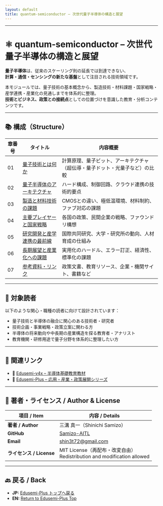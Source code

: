 ```yaml
---
layout: default
title: quantum-semiconductor – 次世代量子半導体の構造と展望
---
```


---

# ⚛️ quantum-semiconductor – 次世代量子半導体の構造と展望

**量子半導体**は、従来のスケーリング則の延長では到達できない、  
**計算・通信・センシングの新たな基盤**として注目される技術領域です。

本モジュールでは、量子技術の基本概念から、製造技術・材料課題・国家戦略・産学連携・産業化の見通しまでを体系的に整理。  
**技術とビジネス、政策との接続点**としての位置づけを意識した教育・分析コンテンツです。

---

## 📚 構成（Structure）

| 章番号 | タイトル | 内容概要 |
|--------|----------|----------|
| 01 | [量子技術とは何か](01_intro.md) | 計算原理、量子ビット、アーキテクチャ（超伝導・量子ドット・光量子など）の比較 |
| 02 | [量子半導体のアーキテクチャ](02_architecture.md) | ハード構成、制御回路、クラウド連携の技術的要点 |
| 03 | [製造と材料技術の課題](03_fabrication.md) | CMOSとの違い、極低温環境、材料制約、ファブ対応の課題 |
| 04 | [主要プレイヤーと国家戦略](04_national_strategy.md) | 各国の政策、民間企業の戦略、ファウンドリ構想 |
| 05 | [研究開発と産学連携の最前線](05_rd_alliance.md) | 国際共同研究、大学・研究所の動向、人材育成の仕組み |
| 06 | [長期展望と産業化への課題](06_industry_outlook.md) | 実用化のハードル、エラー訂正、経済性、標準化の課題 |
| 07 | [参考資料・リンク](07_references.md) | 政策文書、教育リソース、企業・機関サイト、書籍など |

---

## 🎯 対象読者

以下のような関心・職種の読者に向けて設計されています：

- 量子技術と半導体の融合に関心のある技術者・研究者  
- 技術企画・事業戦略・政策立案に関わる方  
- 半導体の将来動向や中長期の産業構造を探る教育者・アナリスト  
- 教育機関・研修用途で量子分野を体系的に整理したい方

---

## 🔗 関連リンク

- 📘 [Edusemi-v4x – 半導体基礎教育教材](https://github.com/Samizo-AITL/Edusemi-v4x)  
- 🧩 [Edusemi-Plus – 応用・産業・政策展開シリーズ](https://github.com/Samizo-AITL/Edusemi-Plus)

---

## 👤 **著者・ライセンス / Author & License**

| **項目 / Item** | **内容 / Details** |
|-----------------|--------------------|
| **著者 / Author** | 三溝 真一（Shinichi Samizo） |
| **GitHub** | [Samizo-AITL](https://github.com/Samizo-AITL) |
| **Email** | [shin3t72@gmail.com](mailto:shin3t72@gmail.com) |
| **ライセンス / License** | MIT License（再配布・改変自由）<br>Redistribution and modification allowed |

---

## 🔙 戻る / Back
- **JP:** [Edusemi-Plus トップへ戻る](https://samizo-aitl.github.io/Edusemi-Plus/index.html)  
- **EN:** [Return to Edusemi-Plus Top](https://samizo-aitl.github.io/Edusemi-Plus/index.html)
